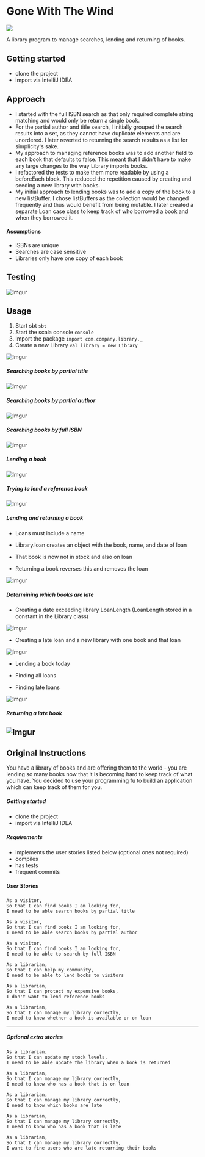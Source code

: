 # Gone With The Wind
<a href="https://codeclimate.com/github/Sindex42/gone-with-the-wind/maintainability"><img src="https://api.codeclimate.com/v1/badges/f72306b513234e01ecdf/maintainability" /></a>

A library program to manage searches, lending and returning of books.  

## Getting started

* clone the project
* import via IntelliJ IDEA

## Approach

* I started with the full ISBN search as that only required complete string matching and would only be return a single book.
* For the partial author and title search, I initially grouped the search results into a set, as they cannot have duplicate elements and are unordered. I later reverted to returning the search results as a list for simplicity's sake.
* My approach to managing reference books was to add another field to each book that defaults to false. This meant that I didn't have to make any large changes to the way Library imports books.
* I refactored the tests to make them more readable by using a beforeEach block. This reduced the repetition caused by creating and seeding a new library with books.
* My initial approach to lending books was to add a copy of the book to a new listBuffer. I chose listBuffers as the collection would be changed frequently and thus would benefit from being mutable.
I later created a separate Loan case class to keep track of who borrowed a book and when they borrowed it.

#### Assumptions

* ISBNs are unique
* Searches are case sensitive
* Libraries only have one copy of each book

## Testing
![Imgur](http://i.imgur.com/ZpW7Ygi.png)

## Usage

1. Start sbt `sbt`
2. Start the scala console `console`
3. Import the package `import com.company.library._`
4. Create a new Library `val library = new Library`

![Imgur](http://i.imgur.com/dRFMnUQ.png)

##### Searching books by partial title
![Imgur](http://i.imgur.com/JkPqtSV.png)

##### Searching books by partial author
![Imgur](http://i.imgur.com/Cz3J2z2.png)

##### Searching books by full ISBN
![Imgur](http://i.imgur.com/4M96vS5.png)

##### Lending a book
![Imgur](http://i.imgur.com/wV3cTeP.png)

##### Trying to lend a reference book
![Imgur](http://i.imgur.com/SVetv1U.png)

##### Lending and returning a book
* Loans must include a name

* Library.loan creates an object with the book, name, and date of loan

* That book is now not in stock and also on loan

* Returning a book reverses this and removes the loan

![Imgur](http://i.imgur.com/Tn8ZLcd.png)

##### Determining which books are late

* Creating a date exceeding library LoanLength (LoanLength stored in a constant in the Library class)

![Imgur](http://i.imgur.com/oTxK1hX.png)

* Creating a late loan and a new library with one book and that loan

![Imgur](http://i.imgur.com/fYPjgtO.png)

* Lending a book today

* Finding all loans

* Finding late loans

![Imgur](http://i.imgur.com/n8rRtTO.png)

##### Returning a late book
![Imgur](http://i.imgur.com/DCpCBi1.png)
---

## Original Instructions

You have a library of books and are offering them to the world - you are lending so many books now that it is becoming hard to keep track of what you have.  You decided to use your programming fu to build an application which can keep track of them for you.

##### Getting started

* clone the project
* import via IntelliJ IDEA

##### Requirements

* implements the user stories listed below (optional ones not required)
* compiles
* has tests
* frequent commits

##### User Stories

```text
As a visitor,
So that I can find books I am looking for,
I need to be able search books by partial title
```

```text
As a visitor,
So that I can find books I am looking for,
I need to be able search books by partial author
```

```text
As a visitor,
So that I can find books I am looking for,
I need to be able to search by full ISBN
```

```text
As a librarian,
So that I can help my community,
I need to be able to lend books to visitors
```

```text
As a librarian,
So that I can protect my expensive books,
I don't want to lend reference books
```

```text
As a librarian,
So that I can manage my library correctly,
I need to know whether a book is available or on loan
```

---

##### Optional extra stories

```text
As a librarian,
So that I can update my stock levels,
I need to be able update the library when a book is returned
```

```text
As a librarian,
So that I can manage my library correctly,
I need to know who has a book that is on loan
```

```text
As a librarian,
So that I can manage my library correctly,
I need to know which books are late
```

```text
As a librarian,
So that I can manage my library correctly,
I need to know who has a book that is late
```

```text
As a librarian,
So that I can manage my library correctly,
I want to fine users who are late returning their books
```
